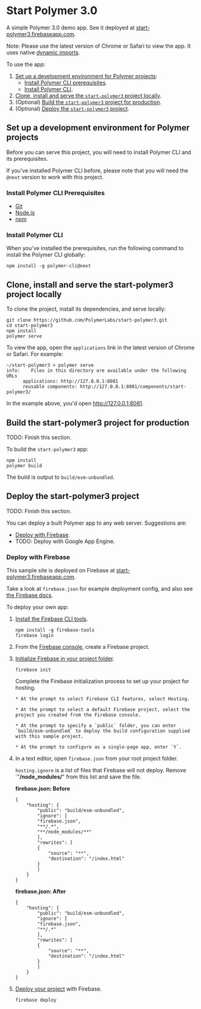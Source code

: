 # Start Polymer 3.0 

A simple Polymer 3.0 demo app. See it deployed at [start-polymer3.firebaseapp.com](https://start-polymer3.firebaseapp.com).

Note: Please use the latest version of Chrome or Safari to view the app. It uses native [dynamic imports](https://developers.google.com/web/updates/2017/11/dynamic-import).

To use the app:

  1.  [Set up a development environment for Polymer projects](#setup):
        * [Install Polymer CLI prerequisites](#installprerequisites).
        * [Install Polymer CLI](#installpolymercli).
  2.  [Clone, install and serve the `start-polymer3` project locally](#clone).
  3.  (Optional) [Build the `start-polymer3` project for production](#build).
  4.  (Optional) [Deploy the `start-polymer3` project](#deploy).

<a name="install"></a>

## Set up a development environment for Polymer projects

Before you can serve this project, you will need to install Polymer CLI
and its prerequisites.

If you've installed Polymer CLI before, please note that you will need the `@next` version to work with this project.

<a name="installprerequisites"></a>

### Install Polymer CLI Prerequisites

* [Git](https://git-scm.com/download/)
* [Node.js](https://nodejs.org/en/)
* [npm](https://www.npmjs.com/)

<a name="installcli"></a>

### Install Polymer CLI

When you've installed the prerequisites, run the following command to install the Polymer CLI globally:

```
npm install -g polymer-cli@next
```

<a name="clone"></a>

## Clone, install and serve the start-polymer3 project locally

To clone the project, install its dependencies, and serve locally:

```
git clone https://github.com/PolymerLabs/start-polymer3.git
cd start-polymer3
npm install
polymer serve
```

To view the app, open the `applications` link in the latest version of Chrome or Safari. For example:

```
~/start-polymer3 > polymer serve
info:    Files in this directory are available under the following URLs
      applications: http://127.0.0.1:8081
      reusable components: http://127.0.0.1:8081/components/start-polymer3/
```

In the example above, you'd open http://127.0.0.1:8081.

<a name="build"></a>

## Build the start-polymer3 project for production

TODO: Finish this section.

To build the `start-polymer3` app: 

```
npm install
polymer build
```

The build is output to `build/esm-unbundled`. 

<a name="deploy"></a>

## Deploy the start-polymer3 project

TODO: Finish this section.

You can deploy a built Polymer app to any web server. Suggestions are:

* [Deploy with Firebase](#firebase).
* TODO: Deploy with Google App Engine.

<a name="firebase"></a>

### Deploy with Firebase

This sample site is deployed on Firebase at [start-polymer3.firebaseapp.com](https://start-polymer3.firebaseapp.com). 

Take a look at `firebase.json` for example deployment config, and also see [the Firebase docs](https://firebase.google.com/docs/hosting/deploying).

To deploy your own app:

1.  [Install the Firebase CLI tools](https://firebase.google.com/docs/cli/).

    ```
    npm install -g firebase-tools
    firebase login
    ```

2.  From the [Firebase console](https://console.firebase.google.com/), create a Firebase project.

3.  [Initialize Firebase in your project folder](https://firebase.google.com/docs/cli/#initializing_a_project_directory). 

    ```
    firebase init
    ```

    Complete the Firebase initialization process to set up your project for hosting. 

        * At the prompt to select Firebase CLI features, select Hosting.

        * At the prompt to select a default Firebase project, select the project you created from the Firebase console.

        * At the prompt to specify a `public` folder, you can enter `build/esm-unbundled` to deploy the build configuration supplied with this sample project.

        * At the prompt to configure as a single-page app, enter `Y`. 

4.  In a text editor, open `firebase.json` from your root project folder.

    `hosting.ignore` is a list of files that Firebase will not deploy. Remove `"**/node_modules/**" from this list and save the file.

    **firebase.json: Before**

    ```
    {
        "hosting": {
            "public": "build/esm-unbundled",
            "ignore": [
            "firebase.json",
            "**/.*",
            "**/node_modules/**"
            ],
            "rewrites": [
            {
                "source": "**",
                "destination": "/index.html"
            }
            ]
        }
    }
    ```

    **firebase.json: After**

    ```
    {
        "hosting": {
            "public": "build/esm-unbundled",
            "ignore": [
            "firebase.json",
            "**/.*"
            ],
            "rewrites": [
            {
                "source": "**",
                "destination": "/index.html"
            }
            ]
        }
    }
    ```

4.  [Deploy your project](https://firebase.google.com/docs/cli/#deployment) with Firebase.

    ```
    firebase deploy
    ```
